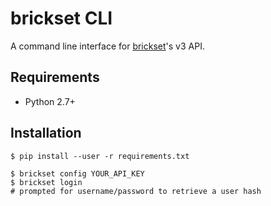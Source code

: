# brickset CLI

A command line interface for [brickset](https://brickset.com)'s v3 API.

## Requirements
- Python 2.7+

## Installation

```commandline
$ pip install --user -r requirements.txt
```

```commandline
$ brickset config YOUR_API_KEY
$ brickset login
# prompted for username/password to retrieve a user hash
```